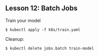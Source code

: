 ## Lesson 12: Batch Jobs

Train your model
```
$ kubectl apply -f k8s/train.yaml
```

Cleanup:
```
$ kubectl delete jobs.batch train-model
```
